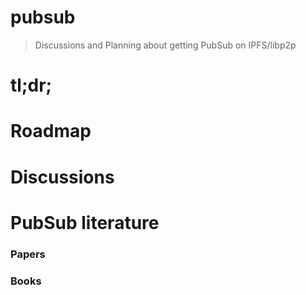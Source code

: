 pubsub
======

> Discussions and Planning about getting PubSub on IPFS/libp2p

# tl;dr;



# Roadmap


# Discussions


# PubSub literature

### Papers

### Books
